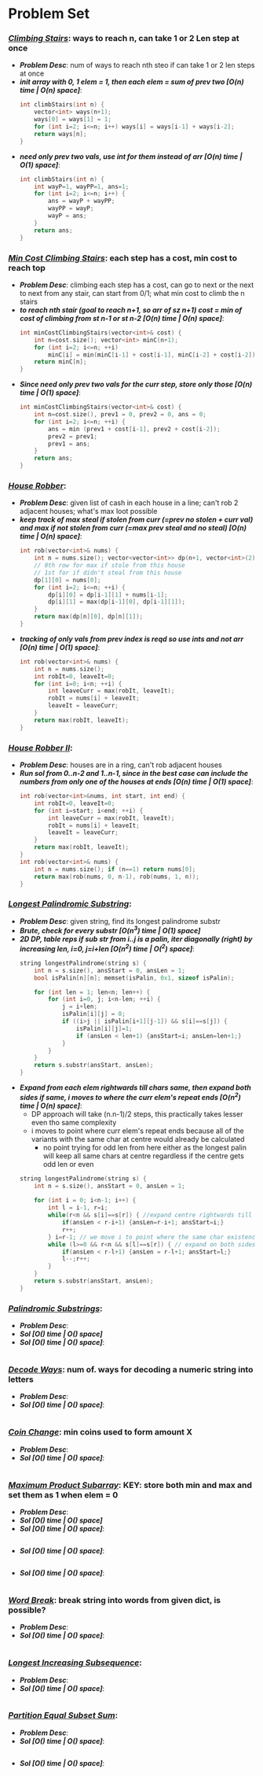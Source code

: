 # Problem Set

### ***[Climbing Stairs](https://leetcode.com/problems/climbing-stairs/)***: ways to reach n, can take 1 or 2 Len step at once
- ***Problem Desc***: num of ways to reach nth steo if can take 1 or 2 len steps at once
- ***init array with 0, 1 elem = 1, then each elem = sum of prev two [O(n) time | O(n) space]***:
  ```cpp
  int climbStairs(int n) {
      vector<int> ways(n+1);
      ways[0] = ways[1] = 1;
      for (int i=2; i<=n; i++) ways[i] = ways[i-1] + ways[i-2];
      return ways[n];
  }
  ```
- ***need only prev two vals, use int for them instead of arr [O(n) time | O(1) space]***:
  ```cpp
  int climbStairs(int n) {
      int wayP=1, wayPP=1, ans=1;
      for (int i=2; i<=n; i++) {
          ans = wayP + wayPP;
          wayPP = wayP;
          wayP = ans;
      }
      return ans;
  }
  ```

### ***[Min Cost Climbing Stairs](https://leetcode.com/problems/min-cost-climbing-stairs/)***: each step has a cost, min cost to reach top
- ***Problem Desc***: climbing each step has a cost, can go to next or the next to next from any stair, can start from 0/1; what min cost to climb the n stairs
- ***to reach nth stair (goal to reach n+1, so arr of sz n+1) cost = min of cost of climbing from st n-1 or st n-2 [O(n) time | O(n) space]***:
  ```cpp
  int minCostClimbingStairs(vector<int>& cost) {
      int n=cost.size(); vector<int> minC(n+1);
      for (int i=2; i<=n; ++i)
          minC[i] = min(minC[i-1] + cost[i-1], minC[i-2] + cost[i-2]);
      return minC[n];
  }
  ```
- ***Since need only prev two vals for the curr step, store only those [O(n) time | O(1) space]***:
  ```cpp
  int minCostClimbingStairs(vector<int>& cost) {
      int n=cost.size(), prev1 = 0, prev2 = 0, ans = 0;
      for (int i=2; i<=n; ++i) {
          ans = min (prev1 + cost[i-1], prev2 + cost[i-2]);
          prev2 = prev1;
          prev1 = ans;
      }
      return ans;
  }
  ```

### ***[House Robber](https://leetcode.com/problems/house-robber/)***:
- ***Problem Desc***: given list of cash in each house in a line; can't rob 2 adjacent houses; what's max loot possible
- ***keep track of max steal if stolen from curr (=prev no stolen + curr val) and max if not stolen from curr (=max prev steal and no steal) [O(n) time | O(n) space]***:
  ```cpp
  int rob(vector<int>& nums) {
      int n = nums.size(); vector<vector<int>> dp(n+1, vector<int>(2)); 
      // 0th row for max if stole from this house
      // 1st for if didn't steal from this house
      dp[1][0] = nums[0]; 
      for (int i=2; i<=n; ++i) {
          dp[i][0] = dp[i-1][1] + nums[i-1];
          dp[i][1] = max(dp[i-1][0], dp[i-1][1]);
      }
      return max(dp[n][0], dp[n][1]);
  }
  ```
- ***tracking of only vals from prev index is reqd so use ints and not arr [O(n) time | O(1) space]***:
  ```cpp
  int rob(vector<int>& nums) {
      int n = nums.size();
      int robIt=0, leaveIt=0;
      for (int i=0; i<n; ++i) {
          int leaveCurr = max(robIt, leaveIt);
          robIt = nums[i] + leaveIt;
          leaveIt = leaveCurr;
      }
      return max(robIt, leaveIt);
  }
  ```

### ***[House Robber II](https://leetcode.com/problems/house-robber-ii/)***:
- ***Problem Desc***: houses are in a ring, can't rob adjacent houses
- ***Run sol from 0..n-2 and 1..n-1, since in the best case can include the numbers from only one of the houses at ends [O(n) time | O(1) space]***:
  ```cpp
  int rob(vector<int>&nums, int start, int end) {
      int robIt=0, leaveIt=0;
      for (int i=start; i<end; ++i) {
          int leaveCurr = max(robIt, leaveIt);
          robIt = nums[i] + leaveIt;
          leaveIt = leaveCurr;
      }
      return max(robIt, leaveIt);
  }
  int rob(vector<int>& nums) {
      int n = nums.size(); if (n==1) return nums[0];
      return max(rob(nums, 0, n-1), rob(nums, 1, n));
  }
  ```

### ***[Longest Palindromic Substring](https://leetcode.com/problems/longest-palindromic-substring/)***:
- ***Problem Desc***: given string, find its longest palindrome substr
- ***Brute, check for every substr [O(n<sup>3</sup>) time | O(1) space]***
- ***2D DP, table reps if sub str from i..j is a palin, iter diagonally (right) by increasing len, i=0, j=i+len [O(n<sup>2</sup>) time | O(<sup>2</sup>) space]***:
  ```cpp
  string longestPalindrome(string s) {
      int n = s.size(), ansStart = 0, ansLen = 1; 
      bool isPalin[n][n]; memset(isPalin, 0x1, sizeof isPalin);

      for (int len = 1; len<n; len++) {
          for (int i=0, j; i<n-len; ++i) {
              j = i+len;
              isPalin[i][j] = 0;
              if ((i>j || isPalin[i+1][j-1]) && s[i]==s[j]) {
                  isPalin[i][j]=1;
                  if (ansLen < len+1) {ansStart=i; ansLen=len+1;}
              }
          }
      }
      return s.substr(ansStart, ansLen);
  }
  ```
- ***Expand from each elem rightwards till chars same, then expand both sides if same, i moves to where the curr elem's repeat ends [O(n<sup>2</sup>) time | O(n) space]***:
  - DP approach will take (n.n-1)/2 steps, this practically takes lesser even tho same complexity
  - i moves to point where curr elem's repeat ends because all of the variants with the same char at centre would already be calculated
    - no point trying for odd len from here either as the longest palin will keep all same chars at centre regardless if the centre gets odd len or even
  ```cpp
  string longestPalindrome(string s) {
      int n = s.size(), ansStart = 0, ansLen = 1; 
      
      for (int i = 0; i<n-1; i++) {
          int l = i-1, r=i;
          while(r<n && s[i]==s[r]) { //expand centre rightwards till same chars
              if(ansLen < r-i+1) {ansLen=r-i+1; ansStart=i;} 
              r++;
          } i=r-1; // we move i to point where the same char existence ends
          while (l>=0 && r<n && s[l]==s[r]) { // expand on both sides
              if(ansLen < r-l+1) {ansLen = r-l+1; ansStart=l;}
              l--;r++;
          }
      }
      return s.substr(ansStart, ansLen);
  }
  ```

### ***[Palindromic Substrings](https://leetcode.com/problems/palindromic-substrings/)***:
- ***Problem Desc***:
- ***Sol [O() time | O() space]***
- ***Sol [O() time | O() space]***:
  ```cpp
  ```

### ***[Decode Ways](https://leetcode.com/problems/decode-ways/)***: num of. ways for decoding a numeric string into letters
- ***Problem Desc***:
- ***Sol [O() time | O() space]***:
  ```cpp
  ```

### ***[Coin Change](https://leetcode.com/problems/coin-change/)***: min coins used to form amount X
- ***Problem Desc***:
- ***Sol [O() time | O() space]***:
  ```cpp
  ```

### ***[Maximum Product Subarray](https://leetcode.com/problems/maximum-product-subarray/)***: KEY: store both min and max and set them as 1 when elem = 0
- ***Problem Desc***:
- ***Sol [O() time | O() space]***
- ***Sol [O() time | O() space]***:
  ```cpp
  ```
- ***Sol [O() time | O() space]***:
  ```cpp
  ```
- ***Sol [O() time | O() space]***:
  ```cpp
  ```

### ***[Word Break](https://leetcode.com/problems/word-break/)***: break string into words from given dict, is possible?    
- ***Problem Desc***:
- ***Sol [O() time | O() space]***:
  ```cpp
  ```

### ***[Longest Increasing Subsequence](https://leetcode.com/problems/longest-increasing-subsequence/)***:
- ***Problem Desc***:
- ***Sol [O() time | O() space]***:
  ```cpp
  ```

### ***[Partition Equal Subset Sum](https://leetcode.com/problems/partition-equal-subset-sum/)***:
- ***Problem Desc***:
- ***Sol [O() time | O() space]***:
  ```cpp
  ```
- ***Sol [O() time | O() space]***:
  ```cpp
  ```
